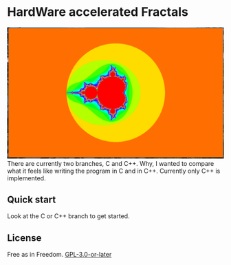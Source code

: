 # HardWare accelerated Fractals
![Screenshot of fractal](./screenshot1.png)
There are currently two branches, C and C++. Why, I wanted to compare what it
feels like writing the program in C and in C++. Currently only C++ is
implemented.

## Quick start
Look at the C or C++ branch to get started.

## License
Free as in Freedom. [GPL-3.0-or-later](./LICENSE)
